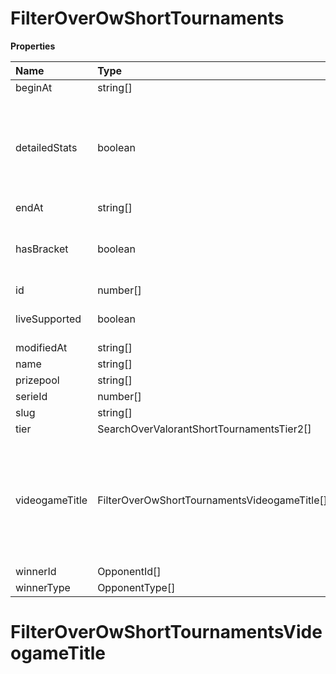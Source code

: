 # FilterOverOwShortTournaments

**Properties**

| Name           | Type                                         | Required | Description                                                                                              |
| :------------- | :------------------------------------------- | :------- | :------------------------------------------------------------------------------------------------------- |
| beginAt        | string[]                                     | ❌       |                                                                                                          |
| detailedStats  | boolean                                      | ❌       | Whether the tournament is expected to have detailed statistics available                                 |
| endAt          | string[]                                     | ❌       |                                                                                                          |
| hasBracket     | boolean                                      | ❌       | Whether the tournament has a bracket                                                                     |
| id             | number[]                                     | ❌       |                                                                                                          |
| liveSupported  | boolean                                      | ❌       | Whether live is supported                                                                                |
| modifiedAt     | string[]                                     | ❌       |                                                                                                          |
| name           | string[]                                     | ❌       |                                                                                                          |
| prizepool      | string[]                                     | ❌       |                                                                                                          |
| serieId        | number[]                                     | ❌       |                                                                                                          |
| slug           | string[]                                     | ❌       |                                                                                                          |
| tier           | SearchOverValorantShortTournamentsTier2[]    | ❌       |                                                                                                          |
| videogameTitle | FilterOverOwShortTournamentsVideogameTitle[] | ❌       | A videogame title id or slug. <br/>Only for `/csgo/*`, `/codmw/*`, `/fifa/*` and `/ow/*` endpoints <br/> |
| winnerId       | OpponentId[]                                 | ❌       |                                                                                                          |
| winnerType     | OpponentType[]                               | ❌       |                                                                                                          |

# FilterOverOwShortTournamentsVideogameTitle

